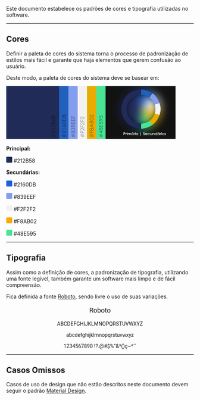 Este documento estabelece os padrões de cores e tipografia utilizadas no software.

---

## Cores
Definir a paleta de cores do sistema torna o processo de padronização de estilos mais fácil e garante que haja elementos que gerem confusão ao usuário.

Deste modo, a paleta de cores do sistema deve se basear em:

![Paleta de Cores](Paleta-Cores.png)

**Principal:**

<svg xmlns="http://www.w3.org/2000/svg" width="16" height="16" class="bi bi-square-fill" viewBox="0 0 16 16"> <path d="M0 2a2 2 0 0 1 2-2h12a2 2 0 0 1 2 2v12a2 2 0 0 1-2 2H2a2 2 555 0 1-2-2V2z" fill="#212b58"></path> </svg> #212B58


**Secundárias:**

<svg xmlns="http://www.w3.org/2000/svg" width="16" height="16" class="bi bi-square-fill" viewBox="0 0 16 16"> <path d="M0 2a2 2 0 0 1 2-2h12a2 2 0 0 1 2 2v12a2 2 0 0 1-2 2H2a2 2 555 0 1-2-2V2z" fill="#2160DB"></path> </svg> #2160DB

<svg xmlns="http://www.w3.org/2000/svg" width="16" height="16" class="bi bi-square-fill" viewBox="0 0 16 16"> <path d="M0 2a2 2 0 0 1 2-2h12a2 2 0 0 1 2 2v12a2 2 0 0 1-2 2H2a2 2 555 0 1-2-2V2z" fill="#839EEF"></path> </svg> #839EEF 

<svg xmlns="http://www.w3.org/2000/svg" width="16" height="16" class="bi bi-square-fill" viewBox="0 0 16 16"> <path d="M0 2a2 2 0 0 1 2-2h12a2 2 0 0 1 2 2v12a2 2 0 0 1-2 2H2a2 2 555 0 1-2-2V2z" fill="#F2F2F2"></path> </svg> #F2F2F2 

<svg xmlns="http://www.w3.org/2000/svg" width="16" height="16" class="bi bi-square-fill" viewBox="0 0 16 16"> <path d="M0 2a2 2 0 0 1 2-2h12a2 2 0 0 1 2 2v12a2 2 0 0 1-2 2H2a2 2 555 0 1-2-2V2z" fill="#F8AB02"></path> </svg> #F8AB02

<svg xmlns="http://www.w3.org/2000/svg" width="16" height="16" class="bi bi-square-fill" viewBox="0 0 16 16"> <path d="M0 2a2 2 0 0 1 2-2h12a2 2 0 0 1 2 2v12a2 2 0 0 1-2 2H2a2 2 555 0 1-2-2V2z" fill="#48E595"></path> </svg> #48E595


---
## Tipografia

Assim como a definição de cores, a padronização de tipografia, utilizando uma fonte legível, também garante um software mais limpo e de fácil compreensão.

Fica definida a fonte [Roboto](https://fonts.google.com/specimen/Roboto), sendo livre o uso de suas variações.

<div align=center style="font-family:roboto;font-size:14px">
    <p style="font-size:18px;">Roboto</p>
    <p>ABCDEFGHIJKLMNOPQRSTUVWXYZ</p>
    <p>abcdefghijklmnopqrstuvwxyz</p>
    <p>1234567890 !?.@#$%”&*()ç~^´`</p>
</div>


----

## Casos Omissos

Casos de uso de design que não estão descritos neste documento devem seguir o padrão [Material Design](https://m3.material.io/).